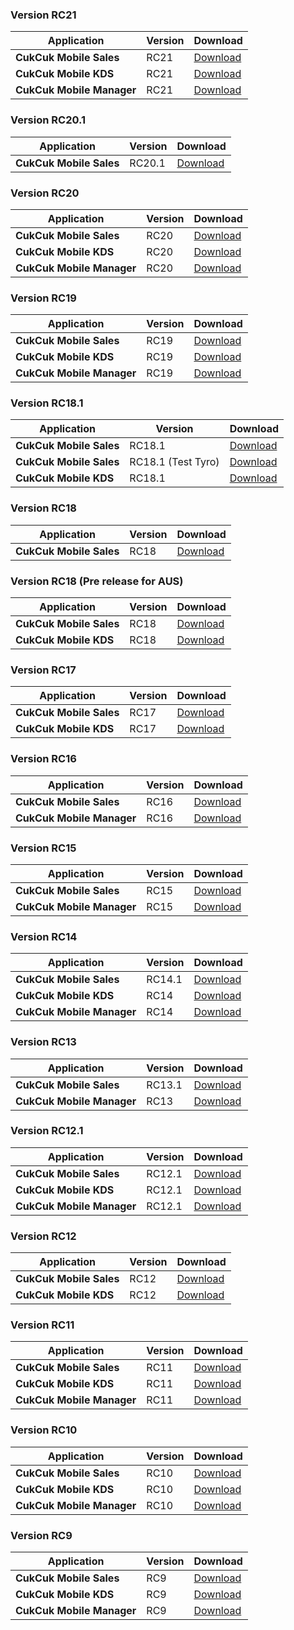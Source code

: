 ### Version RC21

| Application | Version | Download |
|---|---|---|
| **CukCuk Mobile Sales** | RC21 | [Download](https://github.com/CukCuk-US/CukCuk-US/releases/download/RC21/Sales_US_RC21_0_0_0.apk) |
| **CukCuk Mobile KDS** | RC21 | [Download](https://github.com/CukCuk-US/CukCuk-US/releases/download/RC21/KDS_US_RC21_0_0_1.apk) |
| **CukCuk Mobile Manager** | RC21 | [Download](https://github.com/CukCuk-US/CukCuk-US/releases/download/RC21/Manager_US_RC21_0_0_0.apk) |

### Version RC20.1

| Application | Version | Download |
|---|---|---|
| **CukCuk Mobile Sales** | RC20.1 | [Download](https://github.com/CukCuk-US/CukCuk-US/releases/download/RC20.1/Sales_RC20_1_0_1.apk) |

### Version RC20

| Application | Version | Download |
|---|---|---|
| **CukCuk Mobile Sales** | RC20 | [Download](https://github.com/CukCuk-US/CukCuk-US/releases/download/RC20/Sales_RC20_0_0_3.apk) |
| **CukCuk Mobile KDS** | RC20 | [Download](https://github.com/CukCuk-US/CukCuk-US/releases/download/RC20/KDS_RC20_0_0_0.apk) |
| **CukCuk Mobile Manager** | RC20 | [Download](https://github.com/CukCuk-US/CukCuk-US/releases/download/RC20/Manager_RC20_0_0_0.apk) |


### Version RC19

| Application | Version | Download |
|---|---|---|
| **CukCuk Mobile Sales** | RC19 | [Download](https://github.com/CukCuk-US/CukCuk-US/releases/download/RC19/Sales_RC19_0_0_3.apk) |
| **CukCuk Mobile KDS** | RC19 | [Download](https://github.com/CukCuk-US/CukCuk-US/releases/download/RC19/KDS_RC19_0_0_0.apk) |
| **CukCuk Mobile Manager** | RC19 | [Download](https://github.com/CukCuk-US/CukCuk-US/releases/download/RC19/Manager_RC19_0_0_0.apk) |


### Version RC18.1

| Application | Version | Download |
|---|---|---|
| **CukCuk Mobile Sales** | RC18.1 | [Download](https://github.com/CukCuk-US/CukCuk-US/releases/download/RC18.1.4/Sales_RC18_1_0_4.apk) |
| **CukCuk Mobile Sales** | RC18.1 (Test Tyro) | [Download](https://github.com/CukCuk-US/CukCuk-US/releases/download/RC18.1.4/Sales_AUS_RC18_1_0_4.apk) |
| **CukCuk Mobile KDS** | RC18.1 | [Download](https://github.com/CukCuk-US/CukCuk-US/releases/download/RC18.1/KDS_RC18_1_0_0.apk) |


### Version RC18

| Application | Version | Download |
|---|---|---|
| **CukCuk Mobile Sales** | RC18 | [Download](https://github.com/CukCuk-US/CukCuk-US/releases/download/RC18/Sales_RC18_0_0_0.apk) |


### Version RC18 (Pre release for AUS)

| Application | Version | Download |
|---|---|---|
| **CukCuk Mobile Sales** | RC18 | [Download](https://github.com/CukCuk-US/CukCuk-US/releases/download/RC18_Pre_release/Sales_RC18_AUS.apk) |
| **CukCuk Mobile KDS** | RC18 | [Download](https://github.com/CukCuk-US/CukCuk-US/releases/download/RC18_Pre_release/KDS_RC18_AUS.apk) |


### Version RC17

| Application | Version | Download |
|---|---|---|
| **CukCuk Mobile Sales** | RC17 | [Download](https://github.com/CukCuk-US/CukCuk-US/releases/download/RC17/Sales_RC17_0_0_3.apk) |
| **CukCuk Mobile KDS** | RC17 | [Download](https://github.com/CukCuk-US/CukCuk-US/releases/download/RC17/KDS_RC17_0_0_2.apk) |


### Version RC16

| Application | Version | Download |
|---|---|---|
| **CukCuk Mobile Sales** | RC16 | [Download](https://github.com/CukCuk-US/CukCuk-US/releases/download/RC16/Sales_RC16_0_0_0.apk) |
| **CukCuk Mobile Manager** | RC16 | [Download](https://github.com/CukCuk-US/CukCuk-US/releases/download/RC16/Manager_RC16_0_0_0.apk) |


### Version RC15

| Application | Version | Download |
|---|---|---|
| **CukCuk Mobile Sales** | RC15 | [Download](https://github.com/CukCuk-US/CukCuk-US/releases/download/RC15/Sales_RC15_0_0_0.apk) |
| **CukCuk Mobile Manager** | RC15 | [Download](https://github.com/CukCuk-US/CukCuk-US/releases/download/RC15/Manager_RC15_0_0_0.apk) |


### Version RC14

| Application | Version | Download |
|---|---|---|
| **CukCuk Mobile Sales** | RC14.1 | [Download](https://github.com/CukCuk-US/CukCuk-US/releases/download/RC14.1/Sales_RC14_1_0_1.apk) |
| **CukCuk Mobile KDS** | RC14 | [Download](https://github.com/CukCuk-US/CukCuk-US/releases/download/RC14/KDS_RC14_0_0_0.apk) |
| **CukCuk Mobile Manager** | RC14 | [Download](https://github.com/CukCuk-US/CukCuk-US/releases/download/RC14/Manager_RC14_0_1.apk) |

### Version RC13

| Application | Version | Download |
|---|---|---|
| **CukCuk Mobile Sales** | RC13.1 | [Download](https://github.com/CukCuk-US/CukCuk-US/releases/download/RC13.1.0.0/Sales_RC13_1_0_0.apk) |
| **CukCuk Mobile Manager** | RC13 | [Download](https://github.com/CukCuk-US/CukCuk-US/releases/download/RC13.0.0.0/Manager_RC13_0_0_0.apk) |

### Version RC12.1

| Application | Version | Download |
|---|---|---|
| **CukCuk Mobile Sales** | RC12.1 | [Download](https://github.com/CukCuk-US/CukCuk-US/releases/download/RC12.1.0.0/Sales_RC12_1_0_0.apk) |
| **CukCuk Mobile KDS** | RC12.1 | [Download](https://github.com/CukCuk-US/CukCuk-US/releases/download/RC12.1.0.0/KDS_RC12_1_0_0.apk) |
| **CukCuk Mobile Manager** | RC12.1 | [Download](https://github.com/CukCuk-US/CukCuk-US/releases/download/RC12.1.0.0/Manager_RC12_1_0_0.apk) |

### Version RC12

| Application | Version | Download |
|---|---|---|
| **CukCuk Mobile Sales** | RC12 | [Download](https://github.com/CukCuk-US/CukCuk-US/releases/download/RC12.0.0.1/Sales_RC12_0_0_1.apk) |
| **CukCuk Mobile KDS** | RC12 | [Download](https://github.com/CukCuk-US/CukCuk-US/releases/download/RC12.0.0.1/KDS_RC12_0_0_1.apk) |

### Version RC11

| Application | Version | Download |
|---|---|---|
| **CukCuk Mobile Sales** | RC11 | [Download](https://github.com/CukCuk-US/CukCuk-US/releases/download/RC11.1.0.0/CukCuk_Sales_RC11_1_0_0.apk) |
| **CukCuk Mobile KDS** | RC11 | [Download](https://github.com/CukCuk-US/CukCuk-US/releases/download/RC11.0.0.1/KDS_RC11_0_0_1.apk) |
| **CukCuk Mobile Manager** | RC11 | [Download](https://github.com/CukCuk-US/CukCuk-US/releases/download/RC11.0.0.1/Manager_RC11_0_0_1.apk) |

### Version RC10

| Application | Version | Download |
|---|---|---|
| **CukCuk Mobile Sales** | RC10 | [Download](https://github.com/CukCuk-US/CukCuk-US/releases/download/RC10/Sales_RC10.apk) |
| **CukCuk Mobile KDS** | RC10 | [Download](https://github.com/CukCuk-US/CukCuk-US/releases/download/RC10/KDS_RC10.apk) |
| **CukCuk Mobile Manager** | RC10 | [Download](https://github.com/CukCuk-US/CukCuk-US/releases/download/RC10/Manager_RC10.apk) |

### Version RC9

| Application | Version | Download |
|---|---|---|
| **CukCuk Mobile Sales** | RC9 | [Download](https://github.com/CukCuk-US/CukCuk-US/releases/download/RC9/Sales_RC9.apk) |
| **CukCuk Mobile KDS** | RC9 | [Download](https://github.com/CukCuk-US/CukCuk-US/releases/download/RC9/KDS_RC9.apk) |
| **CukCuk Mobile Manager** | RC9 | [Download](https://github.com/CukCuk-US/CukCuk-US/releases/download/RC9/Manager_RC9.apk) |
